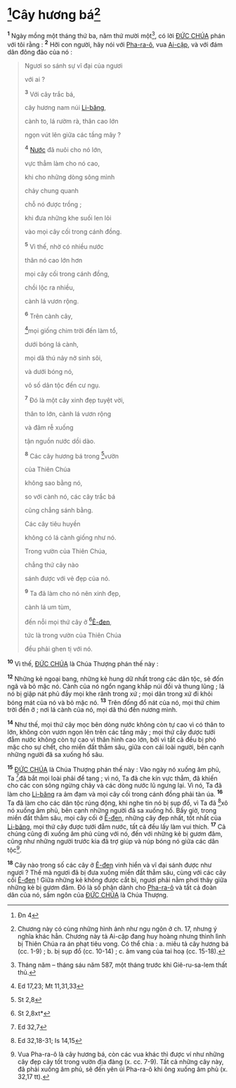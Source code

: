 # [^1@-6b83673e-c628-44df-99d0-126c2ee7ea76]Cây hương bá[^1-6b83673e-c628-44df-99d0-126c2ee7ea76]
<sup><b>1</b></sup> Ngày mồng một tháng thứ ba, năm thứ mười một[^2-6b83673e-c628-44df-99d0-126c2ee7ea76], có lời [ĐỨC CHÚA]() phán với tôi rằng : <sup><b>2</b></sup> Hỡi con người, hãy nói với [Pha-ra-ô](), vua [Ai-cập](), và với đám dân đông đảo của nó :

> Ngươi so sánh sự vĩ đại của ngươi
>
> với ai ?
>
> <sup><b>3</b></sup> Với cây trắc bá,
>
> cây hương nam núi [Li-băng](),
>
> cành to, lá rườm rà, thân cao lớn
>
> ngọn vút lên giữa các tầng mây ?
>
> <sup><b>4</b></sup> [Nước]() đã nuôi cho nó lớn,
>
> vực thẳm làm cho nó cao,
>
> khi cho những dòng sông mình
>
> chảy chung quanh
>
> chỗ nó được trồng ;
>
> khi đưa những khe suối len lỏi
>
> vào mọi cây cối trong cánh đồng.
>
> <sup><b>5</b></sup> Vì thế, nhờ có nhiều nước
>
> thân nó cao lớn hơn
>
> mọi cây cối trong cánh đồng,
>
> chồi lộc ra nhiều,
>
> cành lá vươn rộng.
>
> <sup><b>6</b></sup> Trên cành cây,
>
> [^2@-6b83673e-c628-44df-99d0-126c2ee7ea76]mọi giống chim trời đến làm tổ,
>
> dưới bóng lá cành,
>
> mọi dã thú nảy nở sinh sôi,
>
> và dưới bóng nó,
>
> vô số dân tộc đến cư ngụ.
>
> <sup><b>7</b></sup> Đó là một cây xinh đẹp tuyệt vời,
>
> thân to lớn, cành lá vươn rộng
>
> và đâm rễ xuống
>
> tận nguồn nước dồi dào.
>
> <sup><b>8</b></sup> Các cây hương bá trong [^3@-6b83673e-c628-44df-99d0-126c2ee7ea76]vườn
>
> của Thiên Chúa
>
> không sao bằng nó,
>
> so với cành nó, các cây trắc bá
>
> cũng chẳng sánh bằng.
>
> Các cây tiêu huyền
>
> không có lá cành giống như nó.
>
> Trong vườn của Thiên Chúa,
>
> chẳng thứ cây nào
>
> sánh được với vẻ đẹp của nó.
>
> <sup><b>9</b></sup> Ta đã làm cho nó nên xinh đẹp,
>
> cành lá um tùm,
>
> đến nỗi mọi thứ cây ở [^4@-6b83673e-c628-44df-99d0-126c2ee7ea76][Ê-đen](),
>
> tức là trong vườn của Thiên Chúa
>
> đều phải ghen tị với nó.

<sup><b>10</b></sup> Vì thế, [ĐỨC CHÚA]() là Chúa Thượng phán thế này :

<sup><b>12</b></sup> Những kẻ ngoại bang, những kẻ hung dữ nhất trong các dân tộc, sẽ đốn ngã và bỏ mặc nó. Cành của nó ngổn ngang khắp núi đồi và thung lũng ; lá nó bị giập nát phủ đầy mọi khe rãnh trong xứ ; mọi dân trong xứ đi khỏi bóng mát của nó và bỏ mặc nó. <sup><b>13</b></sup> Trên đống đổ nát của nó, mọi thứ chim trời đến ở ; nơi lá cành của nó, mọi dã thú đến nương mình.

<sup><b>14</b></sup> Như thế, mọi thứ cây mọc bên dòng nước không còn tự cao vì có thân to lớn, không còn vươn ngọn lên trên các tầng mây ; mọi thứ cây được tưới đẫm nước không còn tự cao vì thân hình cao lớn, bởi vì tất cả đều bị phó mặc cho sự chết, cho miền đất thẳm sâu, giữa con cái loài người, bên cạnh những người đã sa xuống hố sâu.

<sup><b>15</b></sup> [ĐỨC CHÚA]() là Chúa Thượng phán thế này : Vào ngày nó xuống âm phủ, Ta [^5@-6b83673e-c628-44df-99d0-126c2ee7ea76]đã bắt mọi loài phải để tang ; vì nó, Ta đã che kín vực thẳm, đã khiến cho các con sông ngừng chảy và các dòng nước lũ ngưng lại. Vì nó, Ta đã làm cho [Li-băng]() ra ảm đạm và mọi cây cối trong cánh đồng phải tàn úa. <sup><b>16</b></sup> Ta đã làm cho các dân tộc rúng động, khi nghe tin nó bị sụp đổ, vì Ta đã [^6@-6b83673e-c628-44df-99d0-126c2ee7ea76]xô nó xuống âm phủ, bên cạnh những người đã sa xuống hố. Bấy giờ, trong miền đất thẳm sâu, mọi cây cối ở [Ê-đen](), những cây đẹp nhất, tốt nhất của [Li-băng](), mọi thứ cây được tưới đẫm nước, tất cả đều lấy làm vui thích. <sup><b>17</b></sup> Cả chúng cũng đi xuống âm phủ cùng với nó, đến với những kẻ bị gươm đâm, cũng như những người trước kia đã trợ giúp và núp bóng nó giữa các dân tộc[^4-6b83673e-c628-44df-99d0-126c2ee7ea76].

<sup><b>18</b></sup> Cây nào trong số các cây ở [Ê-đen]() vinh hiển và vĩ đại sánh được như ngươi ? Thế mà ngươi đã bị đưa xuống miền đất thẳm sâu, cùng với các cây cối [Ê-đen]() ! Giữa những kẻ không được cắt bì, ngươi phải nằm phơi thây giữa những kẻ bị gươm đâm. Đó là số phận dành cho [Pha-ra-ô]() và tất cả đoàn dân của nó, sấm ngôn của [ĐỨC CHÚA]() là Chúa Thượng.

[^1-6b83673e-c628-44df-99d0-126c2ee7ea76]: Chương này có cùng những hình ảnh như ngụ ngôn ở ch. 17, nhưng ý nghĩa khác hẳn. Chương này tả Ai-cập đang huy hoàng nhưng thình lình bị Thiên Chúa ra án phạt tiêu vong. Có thể chia : a. miêu tả cây hương bá (cc. 1-9) ; b. bị sụp đổ (cc. 10-14) ; c. âm vang của tai hoạ (cc. 15-18).
[^2-6b83673e-c628-44df-99d0-126c2ee7ea76]: Tháng năm – tháng sáu năm 587, một tháng trước khi Giê-ru-sa-lem thất thủ.
[^4-6b83673e-c628-44df-99d0-126c2ee7ea76]: Vua Pha-ra-ô là cây hương bá, còn các vua khác thì được ví như những cây đẹp cây tốt trong vườn địa đàng (x. cc. 7-9). Tất cả những cây này, đã phải xuống âm phủ, sẽ đến yên ủi Pha-ra-ô khi ông xuống âm phủ (x. 32,17 tt).
[^1@-6b83673e-c628-44df-99d0-126c2ee7ea76]: Đn 4
[^2@-6b83673e-c628-44df-99d0-126c2ee7ea76]: Ed 17,23; Mt 11,31,33
[^3@-6b83673e-c628-44df-99d0-126c2ee7ea76]: St 2,8
[^4@-6b83673e-c628-44df-99d0-126c2ee7ea76]: St 2,8xt*
[^5@-6b83673e-c628-44df-99d0-126c2ee7ea76]: Ed 32,7
[^6@-6b83673e-c628-44df-99d0-126c2ee7ea76]: Ed 32,18-31; Is 14,15